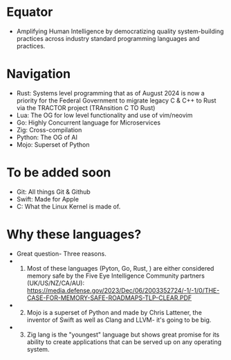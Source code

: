 # Equator

- Amplifying Human Intelligence by democratizing quality system-building practices across industry standard programming languages and practices. 

# Navigation

- Rust: Systems level programming that as of August 2024 is now a priority for the Federal Government to migrate legacy C & C++ to Rust via the TRACTOR project (TRAnsition C TO Rust)
- Lua: The OG for low level functionality and use of vim/neovim
- Go: Highly Concurrent language for Microservices
- Zig: Cross-compilation
- Python: The OG of AI
- Mojo: Superset of Python
# To be added soon 
- Git: All things Git & Github
- Swift: Made for Apple
- C: What the Linux Kernel is made of. 


# Why these languages? 
- Great question- Three reasons. 
- 1. Most of these languages (Pyton, Go, Rust, ) are either considered memory safe by the Five Eye Intelligence Community partners (UK/US/NZ/CA/AU): https://media.defense.gov/2023/Dec/06/2003352724/-1/-1/0/THE-CASE-FOR-MEMORY-SAFE-ROADMAPS-TLP-CLEAR.PDF
- 2. Mojo is a superset of Python and made by Chris Lattener, the inventor of Swift as well as Clang and LLVM- it's going to be big.
- 3. Zig lang is the "youngest" language but shows great promise for its ability to create applications that can be served up on any operating system.
